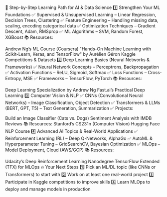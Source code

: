 📌 Step-by-Step Learning Path for AI & Data Science
1️⃣ Strengthen Your ML Foundations
✅ Supervised & Unsupervised Learning – Linear Regression, Decision Trees, Clustering
✅ Feature Engineering – Handling missing data, scaling, encoding categorical data
✅ Optimization Techniques – Gradient Descent, Adam, RMSprop
✅ ML Algorithms – SVM, Random Forest, XGBoost
📚 Resources:

Andrew Ng’s ML Course (Coursera)
"Hands-On Machine Learning with Scikit-Learn, Keras, and TensorFlow" by Aurélien Géron
Kaggle Competitions & Datasets
2️⃣ Deep Learning Basics (Neural Networks & Frameworks)
✅ Neural Network Concepts – Perceptrons, Backpropagation
✅ Activation Functions – ReLU, Sigmoid, Softmax
✅ Loss Functions – Cross-Entropy, MSE
✅ Frameworks – TensorFlow, PyTorch
📚 Resources:

Deep Learning Specialization by Andrew Ng
Fast.ai’s Practical Deep Learning
3️⃣ Computer Vision & NLP
✅ CNNs (Convolutional Neural Networks) – Image Classification, Object Detection
✅ Transformers & LLMs (BERT, GPT, T5) – Text Generation, Summarization
✅ Projects:

Build an Image Classifier (Cats vs. Dogs)
Sentiment Analysis with IMDB Reviews
📚 Resources:
Stanford’s CS231n (Computer Vision)
Hugging Face NLP Course
4️⃣ Advanced AI Topics & Real-World Applications
✅ Reinforcement Learning (RL) – Deep Q-Networks, AlphaGo
✅ AutoML & Hyperparameter Tuning – GridSearchCV, Bayesian Optimization
✅ MLOps – Model Deployment, Cloud (AWS/GCP)
📚 Resources:

Udacity’s Deep Reinforcement Learning Nanodegree
TensorFlow Extended (TFX) for MLOps
🔥 Your Next Steps
1️⃣ Pick an ML/DL topic (like CNNs or Transformers) to start with
2️⃣ Work on at least one real-world project
3️⃣ Participate in Kaggle competitions to improve skills
4️⃣ Learn MLOps to deploy and manage models in production
